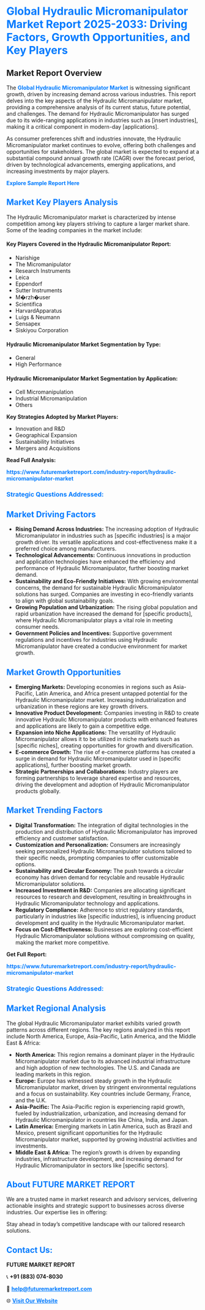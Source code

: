 <h1 style="color: #007BFF;">Global Hydraulic Micromanipulator Market Report 2025-2033: Driving Factors, Growth Opportunities, and Key Players</h1>

<section id="overview">
<h2>Market Report Overview</h2>
<p>The <a href="https://www.futuremarketreport.com/industry-report/hydraulic-micromanipulator-market" style="color: #007BFF; text-decoration: none;"><strong>Global Hydraulic Micromanipulator Market</strong></a> is witnessing significant growth, driven by increasing demand across various industries. This report delves into the key aspects of the Hydraulic Micromanipulator market, providing a comprehensive analysis of its current status, future potential, and challenges. The demand for Hydraulic Micromanipulator has surged due to its wide-ranging applications in industries such as [insert industries], making it a critical component in modern-day [applications].</p>
<p>As consumer preferences shift and industries innovate, the Hydraulic Micromanipulator market continues to evolve, offering both challenges and opportunities for stakeholders. The global market is expected to expand at a substantial compound annual growth rate (CAGR) over the forecast period, driven by technological advancements, emerging applications, and increasing investments by major players.</p>
</section>

<section id="overview">
<p><a href="https://www.futuremarketreport.com/request-sample/reportId=40679" style="color: #007BFF; text-decoration: none;"><strong>Explore Sample Report Here</strong></a></p>
</section>

<section id="key-players">
<h2 style="color: #007BFF;">Market Key Players Analysis</h2>
<p>The Hydraulic Micromanipulator market is characterized by intense competition among key players striving to capture a larger market share. Some of the leading companies in the market include:</p>
<h4>Key Players Covered in the Hydraulic Micromanipulator Report:</h4>
<ul><li>Narishige</li><li>The Micromanipulator</li><li>Research Instruments</li><li>Leica</li><li>Eppendorf</li><li>Sutter Instruments</li><li>M�rzh�user</li><li>Scientifica</li><li>HarvardApparatus</li><li>Luigs &amp; Neumann</li><li>Sensapex</li><li>Siskiyou Corporation</li></ul>
<h4>Hydraulic Micromanipulator Market Segmentation by Type:</h4>
<ul><li>General</li><li>High Performance</li></ul>

<h4>Hydraulic Micromanipulator Market Segmentation by Application:</h4>
<ul><li>Cell Micromanipulation</li><li>Industrial Micromanipulation</li><li>Others</li></ul>
<p><strong>Key Strategies Adopted by Market Players:</strong></p>
<ul>
<li>Innovation and R&D</li>
<li>Geographical Expansion</li>
<li>Sustainability Initiatives</li>
<li>Mergers and Acquisitions</li>
</ul>
</section>

<section>
<p><strong>Read Full Analysis: </strong></p><a href="https://www.futuremarketreport.com/industry-report/hydraulic-micromanipulator-market" style="color: #007BFF; text-decoration: none;"><strong>https://www.futuremarketreport.com/industry-report/hydraulic-micromanipulator-market</strong></a>
<h3 style="color: #007BFF;">Strategic Questions Addressed:</h3>
</section>

<section id="driving-factors">
<h2 style="color: #007BFF;">Market Driving Factors</h2>
<ul>
<li><strong>Rising Demand Across Industries:</strong> The increasing adoption of Hydraulic Micromanipulator in industries such as [specific industries] is a major growth driver. Its versatile applications and cost-effectiveness make it a preferred choice among manufacturers.</li>
<li><strong>Technological Advancements:</strong> Continuous innovations in production and application technologies have enhanced the efficiency and performance of Hydraulic Micromanipulator, further boosting market demand.</li>
<li><strong>Sustainability and Eco-Friendly Initiatives:</strong> With growing environmental concerns, the demand for sustainable Hydraulic Micromanipulator solutions has surged. Companies are investing in eco-friendly variants to align with global sustainability goals.</li>
<li><strong>Growing Population and Urbanization:</strong> The rising global population and rapid urbanization have increased the demand for [specific products], where Hydraulic Micromanipulator plays a vital role in meeting consumer needs.</li>
<li><strong>Government Policies and Incentives:</strong> Supportive government regulations and incentives for industries using Hydraulic Micromanipulator have created a conducive environment for market growth.</li>
</ul>
</section>

<section id="growth-opportunities">
<h2 style="color: #007BFF;">Market Growth Opportunities</h2>
<ul>
<li><strong>Emerging Markets:</strong> Developing economies in regions such as Asia-Pacific, Latin America, and Africa present untapped potential for the Hydraulic Micromanipulator market. Increasing industrialization and urbanization in these regions are key growth drivers.</li>
<li><strong>Innovative Product Development:</strong> Companies investing in R&D to create innovative Hydraulic Micromanipulator products with enhanced features and applications are likely to gain a competitive edge.</li>
<li><strong>Expansion into Niche Applications:</strong> The versatility of Hydraulic Micromanipulator allows it to be utilized in niche markets such as [specific niches], creating opportunities for growth and diversification.</li>
<li><strong>E-commerce Growth:</strong> The rise of e-commerce platforms has created a surge in demand for Hydraulic Micromanipulator used in [specific applications], further boosting market growth.</li>
<li><strong>Strategic Partnerships and Collaborations:</strong> Industry players are forming partnerships to leverage shared expertise and resources, driving the development and adoption of Hydraulic Micromanipulator products globally.</li>
</ul>
</section>

<section id="trending-factors">
<h2 style="color: #007BFF;">Market Trending Factors</h2>
<ul>
<li><strong>Digital Transformation:</strong> The integration of digital technologies in the production and distribution of Hydraulic Micromanipulator has improved efficiency and customer satisfaction.</li>
<li><strong>Customization and Personalization:</strong> Consumers are increasingly seeking personalized Hydraulic Micromanipulator solutions tailored to their specific needs, prompting companies to offer customizable options.</li>
<li><strong>Sustainability and Circular Economy:</strong> The push towards a circular economy has driven demand for recyclable and reusable Hydraulic Micromanipulator solutions.</li>
<li><strong>Increased Investment in R&D:</strong> Companies are allocating significant resources to research and development, resulting in breakthroughs in Hydraulic Micromanipulator technology and applications.</li>
<li><strong>Regulatory Compliance:</strong> Adherence to strict regulatory standards, particularly in industries like [specific industries], is influencing product development and quality in the Hydraulic Micromanipulator market.</li>
<li><strong>Focus on Cost-Effectiveness:</strong> Businesses are exploring cost-efficient Hydraulic Micromanipulator solutions without compromising on quality, making the market more competitive.</li>
</ul>
</section>

<section>
<p><strong>Get Full Report: </strong></p><a href="https://www.futuremarketreport.com/industry-report/hydraulic-micromanipulator-market" style="color: #007BFF; text-decoration: none;"><strong>https://www.futuremarketreport.com/industry-report/hydraulic-micromanipulator-market</strong></a>
<h3 style="color: #007BFF;">Strategic Questions Addressed:</h3>
</section>


<section id="regional-analysis">
<h2 style="color: #007BFF;">Market Regional Analysis</h2>
<p>The global Hydraulic Micromanipulator market exhibits varied growth patterns across different regions. The key regions analyzed in this report include North America, Europe, Asia-Pacific, Latin America, and the Middle East & Africa:</p>
<ul>
<li><strong>North America:</strong> This region remains a dominant player in the Hydraulic Micromanipulator market due to its advanced industrial infrastructure and high adoption of new technologies. The U.S. and Canada are leading markets in this region.</li>
<li><strong>Europe:</strong> Europe has witnessed steady growth in the Hydraulic Micromanipulator market, driven by stringent environmental regulations and a focus on sustainability. Key countries include Germany, France, and the U.K.</li>
<li><strong>Asia-Pacific:</strong> The Asia-Pacific region is experiencing rapid growth, fueled by industrialization, urbanization, and increasing demand for Hydraulic Micromanipulator in countries like China, India, and Japan.</li>
<li><strong>Latin America:</strong> Emerging markets in Latin America, such as Brazil and Mexico, present significant opportunities for the Hydraulic Micromanipulator market, supported by growing industrial activities and investments.</li>
<li><strong>Middle East & Africa:</strong> The region’s growth is driven by expanding industries, infrastructure development, and increasing demand for Hydraulic Micromanipulator in sectors like [specific sectors].</li>
</ul>
</section>

<footer>
<h2 style="color: #007BFF;">About FUTURE MARKET REPORT</h2>
<p>We are a trusted name in market research and advisory services, delivering actionable insights and strategic support to businesses across diverse industries. Our expertise lies in offering:</p>

<p>Stay ahead in today’s competitive landscape with our tailored research solutions.</p>

<h2 style="color: #007BFF;">Contact Us:</h2>
<p><strong>FUTURE MARKET REPORT</strong></p>
<p>📞 <strong>+91 (883) 074-8030</strong></p>
<p>📧 <strong><a href="mailto:help@futuremarketreport.com" style="color: #007BFF;">help@futuremarketreport.com</a></strong></p>
<p>🌐 <strong><a href="https://www.futuremarketreport.com/" style="color: #007BFF;">Visit Our Website</a></strong></p>
</footer>